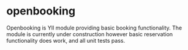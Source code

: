 openbooking
===========

Openbooking is YII module providing basic booking functionality. The module is currently under construction
however basic reservation functionality does work, and all unit tests pass.


